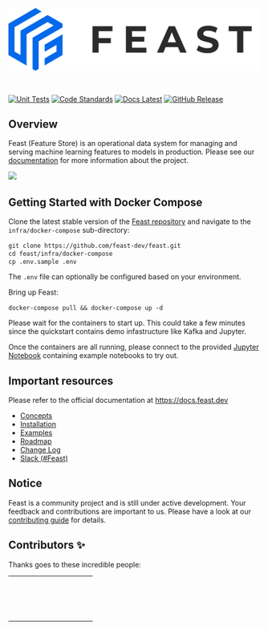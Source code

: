 <p align="center">
    <a href="https://feast.dev/">
      <img src="docs/assets/feast_logo.png" width="550">
    </a>
</p>
<br />

[![Unit Tests](https://github.com/feast-dev/feast/workflows/unit%20tests/badge.svg?branch=master)](https://github.com/feast-dev/feast/actions?query=workflow%3A%22unit+tests%22+branch%3Amaster)
[![Code Standards](https://github.com/feast-dev/feast/workflows/code%20standards/badge.svg?branch=master)](https://github.com/feast-dev/feast/actions?query=workflow%3A%22code+standards%22+branch%3Amaster)
[![Docs Latest](https://img.shields.io/badge/docs-latest-blue.svg)](https://docs.feast.dev/)
[![GitHub Release](https://img.shields.io/github/v/release/feast-dev/feast.svg?style=flat&sort=semver&color=blue)](https://github.com/feast-dev/feast/releases)

## Overview

Feast (Feature Store) is an operational data system for managing and serving machine learning features to models in production. Please see our [documentation](https://docs.feast.dev/) for more information about the project.

![](docs/.gitbook/assets/feast-architecture-diagrams.svg)

## Getting Started with Docker Compose

Clone the latest stable version of the [Feast repository](https://github.com/feast-dev/feast/) and navigate to the `infra/docker-compose` sub-directory:

```
git clone https://github.com/feast-dev/feast.git
cd feast/infra/docker-compose
cp .env.sample .env
```

The `.env` file can optionally be configured based on your environment.

Bring up Feast:
```
docker-compose pull && docker-compose up -d
```
Please wait for the containers to start up. This could take a few minutes since the quickstart contains demo infastructure like Kafka and Jupyter.

Once the containers are all running, please connect to the provided [Jupyter Notebook](http://localhost:8888/tree/minimal) containing example notebooks to try out.

## Important resources

Please refer to the official documentation at <https://docs.feast.dev>

 * [Concepts](https://docs.feast.dev/concepts/overview)
 * [Installation](https://docs.feast.dev/getting-started)
 * [Examples](https://github.com/feast-dev/feast/blob/master/examples/)
 * [Roadmap](https://docs.feast.dev/roadmap)
 * [Change Log](https://github.com/feast-dev/feast/blob/master/CHANGELOG.md)
 * [Slack (#Feast)](https://join.slack.com/t/tectonfeast/shared_invite/zt-n7pl8gnb-H7dLlH9yQsgbchOp36ZUxQ)

## Notice

Feast is a community project and is still under active development. Your feedback and contributions are important to us. Please have a look at our [contributing guide](https://docs.feast.dev/contributing/contributing) for details.

## Contributors ✨

Thanks goes to these incredible people:

<table>
  <tr>
    <td align="center"><a href="https://github.com/budi"><img style="border-radius: 25px;" src="https://avatars3.githubusercontent.com/u/252022?v=4" width="50px;" alt=""/></a></td>
    <td align="center"><a href="http://investors.avanza.se/en"><img style="border-radius: 25px;" src="https://avatars2.githubusercontent.com/u/161591?v=4" width="50px;" alt=""/></a></td>
    <td align="center"><a href="https://github.com/accraze"><img style="border-radius: 25px;" src="https://avatars3.githubusercontent.com/u/989447?v=4" width="50px;" alt=""/></a></td>
    <td align="center"><a href="https://ankurs.com/"><img style="border-radius: 25px;" src="https://avatars0.githubusercontent.com/u/7549?v=4" width="50px;" alt=""/></a></td>
    <td align="center"><a href="https://github.com/AnujaVane"><img style="border-radius: 25px;" src="https://avatars1.githubusercontent.com/u/56522303?v=4" width="50px;" alt=""/></a></td>
    <td align="center"><a href="https://github.com/ashwinath"><img style="border-radius: 25px;" src="https://avatars2.githubusercontent.com/u/13537118?v=4" width="50px;" alt=""/></a></td>
    <td align="center"><a href="https://github.com/baskaranz"><img style="border-radius: 25px;" src="https://avatars2.githubusercontent.com/u/6318819?v=4" width="50px;" alt=""/></a></td>
    <td align="center"><a href="https://github.com/zhilingc"><img style="border-radius: 25px;" src="https://avatars1.githubusercontent.com/u/15104168?v=4" width="50px;" alt=""/></a></td>
    <td align="center"><a href="http://chesmart.in/"><img style="border-radius: 25px;" src="https://avatars3.githubusercontent.com/u/13277?v=4" width="50px;" alt=""/></a></td>
    <td align="center"><a href="https://github.com/davidheryanto"><img style="border-radius: 25px;" src="https://avatars2.githubusercontent.com/u/5300554?v=4" width="50px;" alt=""/></a></td>
    <td align="center"><a href="http://www.enginpolat.com/"><img style="border-radius: 25px;" src="https://avatars3.githubusercontent.com/u/118744?v=4" width="50px;" alt=""/></a></td>
    <td align="center"><a href="https://github.com/gauravkumar37"><img style="border-radius: 25px;" src="https://avatars1.githubusercontent.com/u/2500570?v=4" width="50px;" alt=""/></a></td>
  </tr>
  <tr>
    <td align="center"><a href="https://github.com/gabrielwen"><img style="border-radius: 25px;" src="https://avatars3.githubusercontent.com/u/4784270?v=4" width="50px;" alt=""/></a></td>
    <td align="center"><a href="https://iain.rauch.co.uk/"><img style="border-radius: 25px;" src="https://avatars3.githubusercontent.com/u/6860163?v=4" width="50px;" alt=""/></a></td>
    <td align="center"><a href="https://github.com/jmelinav"><img style="border-radius: 25px;" src="https://avatars1.githubusercontent.com/u/25539467?v=4" width="50px;" alt=""/></a></td>
    <td align="center"><a href="https://github.com/Jeffwan"><img style="border-radius: 25px;" src="https://avatars2.githubusercontent.com/u/4739316?v=4" width="50px;" alt=""/></a></td>
    <td align="center"><a href="https://github.com/Joostrothweiler"><img style="border-radius: 25px;" src="https://avatars2.githubusercontent.com/u/7423624?v=4" width="50px;" alt=""/></a></td>
    <td align="center"><a href="https://imjuanleonard.com/"><img style="border-radius: 25px;" src="https://avatars0.githubusercontent.com/u/7872644?v=4" width="50px;" alt=""/></a></td>
    <td align="center"><a href="https://github.com/khorshuheng"><img style="border-radius: 25px;" src="https://avatars1.githubusercontent.com/u/32997938?v=4" width="50px;" alt=""/></a></td>
    <td align="center"><a href="https://github.com/lavkesh"><img style="border-radius: 25px;" src="https://avatars1.githubusercontent.com/u/893339?v=4" width="50px;" alt=""/></a></td>
    <td align="center"><a href="https://github.com/lgvital"><img style="border-radius: 25px;" src="https://avatars2.githubusercontent.com/u/523921?v=4" width="50px;" alt=""/></a></td>
    <td align="center"><a href="https://github.com/mansiib"><img style="border-radius: 25px;" src="https://avatars3.githubusercontent.com/u/21190165?v=4" width="50px;" alt=""/></a></td>
    <td align="center"><a href="https://github.com/MichaelHirn"><img style="border-radius: 25px;" src="https://avatars2.githubusercontent.com/u/3092059?v=4" width="50px;" alt=""/></a></td>
    <td align="center"><a href="https://github.com/mike0sv"><img style="border-radius: 25px;" src="https://avatars2.githubusercontent.com/u/5938179?v=4" width="50px;" alt=""/></a></td>
  </tr>
  <tr>
    <td align="center"><a href="https://github.com/oavdeev"><img style="border-radius: 25px;" src="https://avatars0.githubusercontent.com/u/3689?v=4" width="50px;" alt=""/></a></td>
    <td align="center"><a href="https://github.com/pyalex"><img style="border-radius: 25px;" src="https://avatars3.githubusercontent.com/u/1303659?v=4" width="50px;" alt=""/></a></td>
    <td align="center"><a href="https://github.com/peterjrichens"><img style="border-radius: 25px;" src="https://avatars1.githubusercontent.com/u/22096708?v=4" width="50px;" alt=""/></a></td>
    <td align="center"><a href="http://ravisuhag.com/"><img style="border-radius: 25px;" src="https://avatars3.githubusercontent.com/u/2075279?v=4" width="50px;" alt=""/></a></td>
    <td align="center"><a href="https://github.com/romanwozniak"><img style="border-radius: 25px;" src="https://avatars0.githubusercontent.com/u/1886194?v=4" width="50px;" alt=""/></a></td>
    <td align="center"><a href="https://github.com/SwampertX"><img style="border-radius: 25px;" src="https://avatars0.githubusercontent.com/u/17807016?v=4" width="50px;" alt=""/></a></td>
    <td align="center"><a href="https://medium.com/@terencelimxp"><img style="border-radius: 25px;" src="https://avatars3.githubusercontent.com/u/25025366?v=4" width="50px;" alt=""/></a></td>
    <td align="center"><a href="https://github.com/duongnt"><img style="border-radius: 25px;" src="https://avatars0.githubusercontent.com/u/759564?v=4" width="50px;" alt=""/></a></td>
    <td align="center"><a href="https://tims.codes/"><img style="border-radius: 25px;" src="https://avatars2.githubusercontent.com/u/63295?v=4" width="50px;" alt=""/></a></td>
    <td align="center"><a href="https://github.com/tsotnet"><img style="border-radius: 25px;" src="https://avatars1.githubusercontent.com/u/5042959?v=4" width="50px;" alt=""/></a></td>
    <td align="center"><a href="https://github.com/woop"><img style="border-radius: 25px;" src="https://avatars0.githubusercontent.com/u/6728866?v=4" width="50px;" alt=""/></a></td>
    <td align="center"><a href="https://github.com/thirteen37"><img style="border-radius: 25px;" src="https://avatars0.githubusercontent.com/u/1531839?v=4" width="50px;" alt=""/></a></td>
  </tr>
  <tr>
    <td align="center"><a href="https://www.linkedin.com/in/zhu-zhanyan/"><img style="border-radius: 25px;" src="https://avatars1.githubusercontent.com/u/15938899?v=4" width="50px;" alt=""/></a></td>
    <td align="center"><a href="https://github.com/chengcheng-pei"><img style="border-radius: 25px;" src="https://avatars0.githubusercontent.com/u/57113014?v=4" width="50px;" alt=""/></a></td>
    <td align="center"><a href="https://github.com/apps/dependabot"><img style="border-radius: 25px;" src="https://avatars0.githubusercontent.com/in/29110?v=4" width="50px;" alt=""/></a></td>
    <td align="center"><a href="https://github.com/dr3s"><img style="border-radius: 25px;" src="https://avatars0.githubusercontent.com/u/145115?v=4" width="50px;" alt=""/></a></td>    
    <td align="center"><a href="https://github.com/junhui096"><img style="border-radius: 25px;" src="https://avatars0.githubusercontent.com/u/35248886?v=4" width="50px;" alt=""/></a></td>
    <td align="center"><a href="https://github.com/oavdeev-tt"><img style="border-radius: 25px;" src="https://avatars2.githubusercontent.com/u/58185307?v=4" width="50px;" alt=""/></a></td>
    <td align="center"><a href="https://github.com/phadthai"><img style="border-radius: 25px;" src="https://avatars3.githubusercontent.com/u/73770010?v=4" width="50px;" alt=""/></a></td>
    <td align="center"><a href="https://github.com/pradithya"><img style="border-radius: 25px;" src="https://avatars1.githubusercontent.com/u/4023015?v=4" width="50px;" alt=""/></a></td>
    <td align="center"><a href="https://github.com/smadarasmi"><img style="border-radius: 25px;" src="https://avatars0.githubusercontent.com/u/23423749?v=4" width="50px;" alt=""/></a></td>
    <td align="center"><a href="https://github.com/suwik"><img style="border-radius: 25px;" src="https://avatars3.githubusercontent.com/u/10407345?v=4" width="50px;" alt=""/></a></td>
    <td align="center"><a href="https://github.com/voonhous"><img style="border-radius: 25px;" src="https://avatars1.githubusercontent.com/u/6312314?v=4" width="50px;" alt=""/></a></td>
    <td align="center"><a href="https://github.com/david30907d"><img style="border-radius: 25px;" src="https://avatars3.githubusercontent.com/u/9366404?v=4" width="50px;" alt=""/></a></td>
  </tr>
</table>
